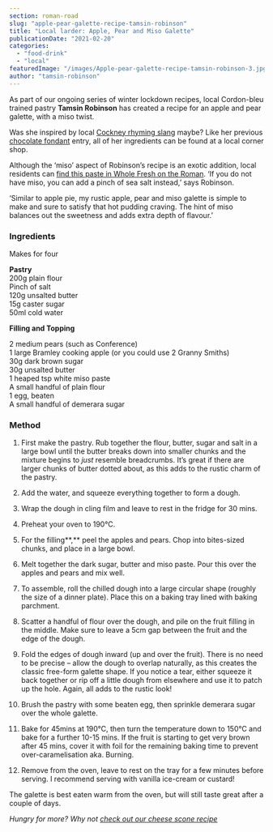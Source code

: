 ```yaml
---
section: roman-road
slug: "apple-pear-galette-recipe-tamsin-robinson"
title: "Local larder: Apple, Pear and Miso Galette"
publicationDate: "2021-02-20"
categories: 
  - "food-drink"
  - "local"
featuredImage: "/images/Apple-pear-galette-recipe-tamsin-robinson-3.jpg"
author: "tamsin-robinson"
---
```


As part of our ongoing series of winter lockdown recipes, local Cordon-bleu trained pastry **Tamsin Robinson** has created a recipe for an apple and pear galette, with a miso twist.

Was she inspired by local [Cockney rhyming slang](https://romanroadlondon.com/cockney-rhyming-slang-history/) maybe? Like her previous [chocolate fondant](https://romanroadlondon.com/chocolate-fondant-recipe-tamsin-robinson/) entry, all of her ingredients can be found at a local corner shop.

Although the ‘miso’ aspect of Robinson’s recipe is an exotic addition, local residents can [find this paste in Whole Fresh on the Roman](https://romanroadlondon.com/whole-fresh-roman-road-bow-opens/). ‘If you do not have miso, you can add a pinch of sea salt instead,’ says Robinson.

‘Similar to apple pie, my rustic apple, pear and miso galette is simple to make and sure to satisfy that hot pudding craving. The hint of miso balances out the sweetness and adds extra depth of flavour.’

### Ingredients

Makes for four

**Pastry**  
200g plain flour  
Pinch of salt  
120g unsalted butter  
15g caster sugar  
50ml cold water

**Filling and Topping**

2 medium pears (such as Conference)  
1 large Bramley cooking apple (or you could use 2 Granny Smiths)  
30g dark brown sugar  
30g unsalted butter  
1 heaped tsp white miso paste  
A small handful of plain flour  
1 egg, beaten  
A small handful of demerara sugar

### Method

1) First make the pastry. Rub together the flour, butter, sugar and salt in a large bowl until the butter breaks down into smaller chunks and the mixture begins to _just_ resemble breadcrumbs. It’s great if there are larger chunks of butter dotted about, as this adds to the rustic charm of the pastry.

2) Add the water, and squeeze everything together to form a dough.

3) Wrap the dough in cling film and leave to rest in the fridge for 30 mins.

4) Preheat your oven to 190°C.

5) For the filling**,** peel the apples and pears. Chop into bites-sized chunks, and place in a large bowl.

6) Melt together the dark sugar, butter and miso paste. Pour this over the apples and pears and mix well.

7) To assemble, roll the chilled dough into a large circular shape (roughly the size of a dinner plate). Place this on a baking tray lined with baking parchment.

8) Scatter a handful of flour over the dough, and pile on the fruit filling in the middle. Make sure to leave a 5cm gap between the fruit and the edge of the dough.

9) Fold the edges of dough inward (up and over the fruit). There is no need to be precise – allow the dough to overlap naturally, as this creates the classic free-form galette shape. If you notice a tear, either squeeze it back together or rip off a little dough from elsewhere and use it to patch up the hole. Again, all adds to the rustic look!

10) Brush the pastry with some beaten egg, then sprinkle demerara sugar over the whole galette.

11) Bake for 45mins at 190°C, then turn the temperature down to 150°C and bake for a further 10-15 mins. If the fruit is starting to get very brown after 45 mins, cover it with foil for the remaining baking time to prevent over-caramelisation aka. Burning.

12) Remove from the oven, leave to rest on the tray for a few minutes before serving. I recommend serving with vanilla ice-cream or custard!

The galette is best eaten warm from the oven, but will still taste great after a couple of days.

_Hungry for more? Why not [check out our cheese scone recipe](https://romanroadlondon.com/cheese-scones-tamsin-robinson/)_
